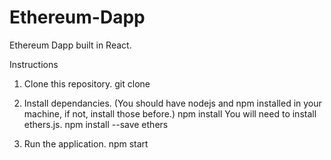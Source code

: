 # Ethereum-Dapp
Ethereum Dapp built in React.

Instructions

1. Clone this repository.
  git clone

2. Install dependancies. (You should have nodejs and npm installed in your machine, if not, install those before.)
  npm install
  You will need to install ethers.js. 
  npm install --save ethers

3. Run the application.
  npm start
